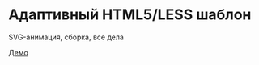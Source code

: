 # Адаптивный HTML5/LESS шаблон

SVG-анимация, сборка, все дела

[Демо](http://lab.andreystarkov.ru/m-template/)
